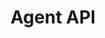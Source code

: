 ---
title: "Agent API"
version: "0.2"
type: "api-reference"
menu: 
    agent_api: 
        identifier: "API Reference"
    agent_api_reference:
        identifier: "0.2"
desc: "Join the messaging protocol as an agent."
color: "#ee5201"
---